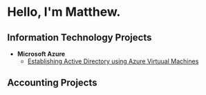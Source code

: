 # Hello, I'm Matthew.

## Information Technology Projects
* **Microsoft Azure**
  * [Establishing Active Directory using Azure Virtuual Machines](link-to-azure-ad-project)

## Accounting Projects

